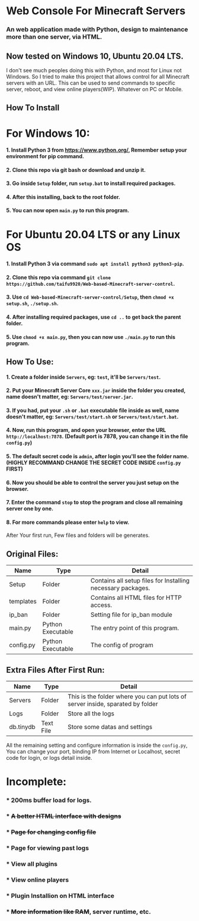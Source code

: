 # Web Console For Minecraft Servers
### An web application made with Python, design to maintenance more than one server, via HTML. 
## Now tested on Windows 10, Ubuntu 20.04 LTS.
I don't see much peoples doing this with Python, and most for Linux not Windows.
So I tried to make this project that allows control for all Minecraft servers with an URL.
This can be used to send commands to specific server, reboot, and view online players(WIP).
Whatever on PC or Mobile.

## How To Install
# For Windows 10:
#### 1. Install Python 3 from https://www.python.org/, Remember setup your environment for pip command.
#### 2. Clone this repo via git bash or download and unzip it.
#### 3. Go inside `Setup` folder, run `setup.bat` to install required packages.
#### 4. After this installing, back to the root folder.
#### 5. You can now open `main.py` to run this program.

# For Ubuntu 20.04 LTS or any Linux OS
#### 1. Install Python 3 via command `sudo apt install python3 python3-pip`.
#### 2. Clone this repo via command `git clone https://github.com/taifu9920/Web-based-Minecraft-server-control`.
#### 3. Use `cd Web-based-Minecraft-server-control/Setup`, then `chmod +x setup.sh`, `./setup.sh`.
#### 4. After installing required packages, use `cd ..` to get back the parent folder.
#### 5. Use `chmod +x main.py`, then you can now use `./main.py` to run this program.

## How To Use:
#### 1. Create a folder inside `Servers`, eg: `test`, it'll be `Servers/test`.
#### 2. Put your Minecraft Server Core `xxx.jar` inside the folder you created, name doesn't matter, eg: `Servers/test/server.jar`.
#### 3. If you had, put your `.sh` or `.bat` executable file inside as well, name doesn't matter, eg: `Servers/test/start.sh` or `Servers/test/start.bat`.
#### 4. Now, run this program, and open your browser, enter the URL `http://localhost:7878`. (Default port is 7878, you can change it in the file `config.py`)
#### 5. The default secret code is `admin`, after login you'll see the folder name. (HIGHLY RECOMMAND CHANGE THE SECRET CODE INSIDE `config.py` FIRST)
#### 6. Now you should be able to control the server you just setup on the browser.
#### 7. Enter the command `stop` to stop the program and close all remaining server one by one.
#### 8. For more commands please enter `help` to view.

After Your first run, Few files and folders will be generates.
## Original Files:
| Name | Type | Detail |
| --------------- | --------------- | --------------- |
| Setup | Folder | Contains all setup files for Installing necessary packages. |
| templates | Folder | Contains all HTML files for HTTP access. |
| ip_ban | Folder | Setting file for ip_ban module |
| main.py | Python Executable | The entry point of this program. |
| config.py | Python Executable | The config of program |
## Extra Files After First Run:
| Name | Type | Detail |
| --------------- | --------------- | --------------- |
| Servers | Folder | This is the folder where you can put lots of server inside, sparated by folder |
| Logs | Folder | Store all the logs |
| db.tinydb | Text File | Store some datas and settings |

All the remaining setting and configure information is inside the `config.py`,
You can change your port, binding IP from Internet or Localhost, secret code for login, or logs detail inside.

# Incomplete:
### * 200ms buffer load for logs.
### * ~~A better HTML interface with designs~~
### * ~~Page for changing config file~~
### * Page for viewing past logs
### * View all plugins
### * View online players
### * Plugin Installion on HTML interface
### * ~~More information like RAM~~, server runtime, etc.
